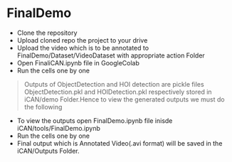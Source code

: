 # FinalDemo

- Clone the repository
- Upload  cloned repo the project to your drive
- Upload the video which is to be annotated to FinalDemo/Dataset/VideoDataset with appropriate action Folder
- Open FinaliCAN.ipynb file in GoogleColab
- Run the cells one by one
> Outputs of ObjectDetection and HOI detection are pickle files ObjectDetection.pkl and HOIDetection.pkl respectively stored in iCAN/demo Folder.Hence to view the generated outputs we must do the following
- To view the outputs open FinalDemo.ipynb file inisde iCAN/tools/FinalDemo.ipynb
- Run the cells one by one
- Final output which is Annotated Video(.avi format) will be saved in the iCAN/Outputs Folder.
